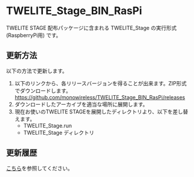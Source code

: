 # TWELITE_Stage_BIN_RasPi

TWELITE STAGE 配布パッケージに含まれる TWELITE_Stage の実行形式 (RaspberryPi用) です。



## 更新方法

以下の方法で更新します。

1. 以下のリンクから、各リリースバージョンを得ることが出来ます。ZIP形式でダウンロードします。
   https://github.com/monowireless/TWELITE_Stage_BIN_RasPi/releases
2. ダウンロードしたアーカイブを適当な場所に展開します。
3. 現在お使いのTWELITE STAGEを展開したディレクトリより、以下を差し替えます。
   - TWELITE_Stage.run
   - TWELITE_Stage ディレクトリ



## 更新履歴

[こちら](ReleaseNotes.md)を参照してください。